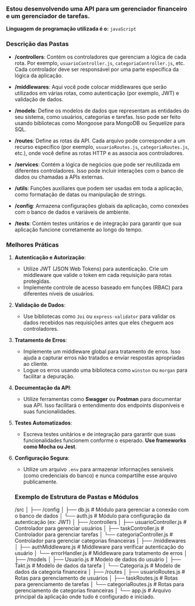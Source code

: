 
### Estou desenvolvendo uma API para um gerenciador financeiro e um gerenciador de tarefas.
**Linguagem de programação utilizada é o:** `javaScript`

### Descrição das Pastas

- **/controllers**: Contém os controladores que gerenciam a lógica de cada rota. Por exemplo, `usuarioController.js`, `categoriaController.js`, etc. Cada controlador deve ser responsável por uma parte específica da lógica da aplicação.

- **/middlewares**: Aqui você pode colocar middlewares que serão utilizados em várias rotas, como autenticação (por exemplo, JWT) e validação de dados.

- **/models**: Define os modelos de dados que representam as entidades do seu sistema, como usuários, categorias e tarefas. Isso pode ser feito usando bibliotecas como Mongoose para MongoDB ou Sequelize para SQL.

- **/routes**: Define as rotas da API. Cada arquivo pode corresponder a um recurso específico (por exemplo, `usuarioRoutes.js`, `categoriaRoutes.js`, etc.), onde você define as rotas HTTP e as associa aos controladores.

- **/services**: Contém a lógica de negócios que pode ser reutilizada em diferentes controladores. Isso pode incluir interações com o banco de dados ou chamadas a APIs externas.

- **/utils**: Funções auxiliares que podem ser usadas em toda a aplicação, como formatação de datas ou manipulação de strings.

- **/config**: Armazena configurações globais da aplicação, como conexões com o banco de dados e variáveis de ambiente.

- **/tests**: Contém testes unitários e de integração para garantir que sua aplicação funcione corretamente ao longo do tempo.

### Melhores Práticas

1. **Autenticação e Autorização**:
   - Utilize JWT (JSON Web Tokens) para autenticação. Crie um middleware que valide o token em cada requisição para rotas protegidas.
   - Implemente controle de acesso baseado em funções (RBAC) para diferentes níveis de usuários.

2. **Validação de Dados**:
   - Use bibliotecas como `Joi` ou `express-validator` para validar os dados recebidos nas requisições antes que eles cheguem aos controladores.

3. **Tratamento de Erros**:
   - Implemente um middleware global para tratamento de erros. Isso ajuda a capturar erros não tratados e enviar respostas apropriadas ao cliente.
   - Logue os erros usando uma biblioteca como `winston` ou `morgan` para facilitar a depuração.

4. **Documentação da API**:
   - Utilize ferramentas como **Swagger** ou **Postman** para documentar sua API. Isso facilitará o entendimento dos endpoints disponíveis e suas funcionalidades.

5. **Testes Automatizados**:
   - Escreva testes unitários e de integração para garantir que suas funcionalidades funcionem conforme o esperado. **Use frameworks como Mocha ou Jest**.

6. **Configuração Segura**:
   - Utilize um arquivo `.env` para armazenar informações sensíveis (como credenciais do banco) e nunca compartilhe esse arquivo publicamente.

   ###  Exemplo de Estrutura de Pastas e Módulos
   /src
│
├── /config
│   ├── db.js                 # Módulo para gerenciar a conexão com o banco de dados
│   └── auth.js               # Módulo para configuração da autenticação (ex: JWT)
│
├── /controllers
│   ├── usuarioController.js   # Controlador para gerenciar usuários
│   ├── taskController.js     # Controlador para gerenciar tarefas
│   └── categoriaController.js  # Controlador para gerenciar categorias financeiras
│
├── /middlewares
│   ├── authMiddleware.js      # Middleware para verificar autenticação do usuário
│   └── errorHandler.js         # Middleware para tratamento de erros
│
├── /models
│   ├── Usuario.js             # Modelo de dados do usuário
│   ├── Takt.js              # Modelo de dados da tarefa
│   └── Categoria.js           # Modelo de dados da categoria financeira
│
├── /routes
│   ├── usuarioRoutes.js        # Rotas para gerenciamento de usuários
│   ├── taskRoutes.js         # Rotas para gerenciamento de tarefas
│   └── categoriaRoutes.js      # Rotas para gerenciamento de categorias financeiras
│
└── app.js                     # Arquivo principal da aplicação onde tudo é configurado e iniciado.

